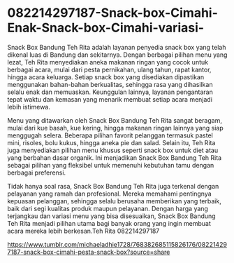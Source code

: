 # 082214297187-Snack-box-Cimahi-Enak-Snack-box-Cimahi-variasi-
Snack Box Bandung Teh Rita adalah layanan penyedia snack box yang telah dikenal luas di Bandung dan sekitarnya. Dengan berbagai pilihan menu yang lezat, Teh Rita menyediakan aneka makanan ringan yang cocok untuk berbagai acara, mulai dari pesta pernikahan, ulang tahun, rapat kantor, hingga acara keluarga. Setiap snack box yang disediakan dipastikan menggunakan bahan-bahan berkualitas, sehingga rasa yang dihasilkan selalu enak dan memuaskan. Keunggulan lainnya, layanan pengantaran tepat waktu dan kemasan yang menarik membuat setiap acara menjadi lebih istimewa.

Menu yang ditawarkan oleh Snack Box Bandung Teh Rita sangat beragam, mulai dari kue basah, kue kering, hingga makanan ringan lainnya yang siap menggugah selera. Beberapa pilihan favorit pelanggan termasuk pastel mini, risoles, bolu kukus, hingga aneka pie dan salad. Selain itu, Teh Rita juga menyediakan pilihan menu khusus seperti snack box untuk diet atau yang berbahan dasar organik. Ini menjadikan Snack Box Bandung Teh Rita sebagai pilihan yang fleksibel untuk memenuhi kebutuhan tamu dengan berbagai preferensi.

Tidak hanya soal rasa, Snack Box Bandung Teh Rita juga terkenal dengan pelayanan yang ramah dan profesional. Mereka memahami pentingnya kepuasan pelanggan, sehingga selalu berusaha memberikan yang terbaik, baik dari segi kualitas produk maupun pelayanan. Dengan harga yang terjangkau dan variasi menu yang bisa disesuaikan, Snack Box Bandung Teh Rita menjadi pilihan utama bagi banyak orang yang ingin membuat acara mereka lebih berkesan.Teh Rita
082214297187

https://www.tumblr.com/michaeladhie1728/768382685115826176/082214297187-snack-box-cimahi-pesta-snack-box?source=share

